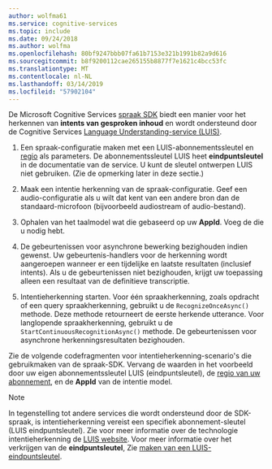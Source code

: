 ```yaml
---
author: wolfma61
ms.service: cognitive-services
ms.topic: include
ms.date: 09/24/2018
ms.author: wolfma
ms.openlocfilehash: 80bf9247bbb07fa61b7153e321b1991b82a9d616
ms.sourcegitcommit: b8f9200112cae265155b8877f7e1621c4bcc53fc
ms.translationtype: MT
ms.contentlocale: nl-NL
ms.lasthandoff: 03/14/2019
ms.locfileid: "57902104"
---
```

<!-- N.B. no header, language-agnostic -->

De Microsoft Cognitive Services [spraak SDK](~/articles/cognitive-services/speech-service/speech-sdk.md) biedt een manier voor het herkennen van **intents van gesproken inhoud** en wordt ondersteund door de Cognitive Services [Language Understanding-service (LUIS)](https://www.luis.ai/home).

1. Een spraak-configuratie maken met een LUIS-abonnementssleutel en [regio](~/articles/cognitive-services/speech-service/regions.md#intent-recognition) als parameters. De abonnementssleutel LUIS heet **eindpuntsleutel** in de documentatie van de service. U kunt de sleutel ontwerpen LUIS niet gebruiken. (Zie de opmerking later in deze sectie.)

1. Maak een intentie herkenning van de spraak-configuratie. Geef een audio-configuratie als u wilt dat kent van een andere bron dan de standaard-microfoon (bijvoorbeeld audiostream of audio-bestand).

1. Ophalen van het taalmodel wat die gebaseerd op uw **AppId**. Voeg de die u nodig hebt.

1. De gebeurtenissen voor asynchrone bewerking bezighouden indien gewenst. Uw gebeurtenis-handlers voor de herkenning wordt aangeroepen wanneer er een tijdelijke en laatste resultaten (inclusief intents). Als u de gebeurtenissen niet bezighouden, krijgt uw toepassing alleen een resultaat van de definitieve transcriptie.

1. Intentieherkenning starten. Voor één spraakherkenning, zoals opdracht of een query spraakherkenning, gebruikt u de `RecognizeOnceAsync()` methode. Deze methode retourneert de eerste herkende utterance. Voor langlopende spraakherkenning, gebruikt u de `StartContinuousRecognitionAsync()` methode. De gebeurtenissen voor asynchrone herkenningsresultaten bezighouden.

Zie de volgende codefragmenten voor intentieherkenning-scenario's die gebruikmaken van de spraak-SDK. Vervang de waarden in het voorbeeld door uw eigen abonnementssleutel LUIS (eindpuntsleutel), de [regio van uw abonnement](~/articles/cognitive-services/speech-service/regions.md#intent-recognition), en de **AppId** van de intentie model.

> [!NOTE]
> In tegenstelling tot andere services die wordt ondersteund door de SDK-spraak, is intentieherkenning vereist een specifiek abonnement-sleutel (LUIS eindpuntsleutel). Zie voor meer informatie over de technologie intentieherkenning de [LUIS website](https://www.luis.ai). Voor meer informatie over het verkrijgen van de **eindpuntsleutel**, Zie [maken van een LUIS-eindpuntsleutel](https://docs.microsoft.com/azure/cognitive-services/LUIS/luis-how-to-azure-subscription).
